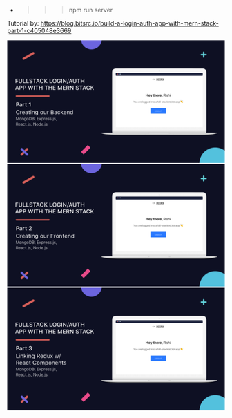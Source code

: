 - > > > npm run server

Tutorial by: https://blog.bitsrc.io/build-a-login-auth-app-with-mern-stack-part-1-c405048e3669

![](/logo/main.png)
![](/logo/second.png)
![](/logo/third.png)
